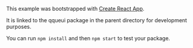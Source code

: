 This example was bootstrapped with [Create React App](https://github.com/facebook/create-react-app).

It is linked to the qqueui package in the parent directory for development purposes.

You can run `npm install` and then `npm start` to test your package.
